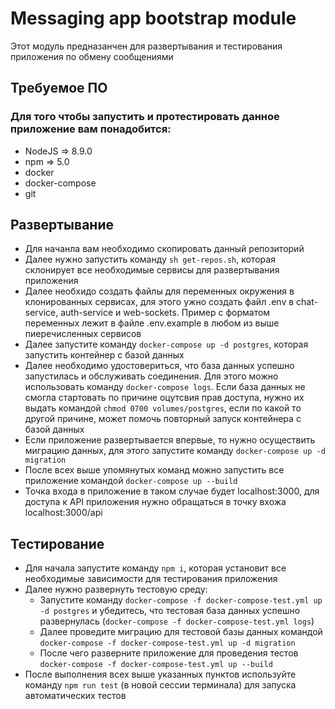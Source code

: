 # Messaging app bootstrap module

Этот модуль предназанчен для развертывания и тестирования приложения по обмену сообщениями


## Требуемое ПО
### Для того чтобы запустить и протестировать данное приложение вам понадобится:

* NodeJS => 8.9.0
* npm => 5.0
* docker
* docker-compose
* git

## Развертывание

* Для начанла вам необходимо скопировать данный репозиторий
* Далее нужно запустить команду `sh get-repos.sh`, которая склонирует все необходимые сервисы для развертывания приложения
* Далее необхидо создать файлы для переменных окружения в клонированных сервисах, для этого ужно создать файл .env в chat-service, auth-service и web-sockets. Пример с форматом переменных лежит в файле .env.example в любом из выше пиеречисленных сервисов
* Далее запустите команду `docker-compose up -d postgres`, которая запустить контейнер с базой данных
* Далее необходимо удостовериться, что база данных успешно запустилась и обслуживать соединения. Для этого можно использовать команду `docker-compose logs`. Если база данных не смогла стартовать по причине оцутсвия прав доступа, нужно их выдать командой `chmod 0700 volumes/postgres`, если по какой то другой причине, может помочь повторный запуск контейнера с базой данных
* Если приложение развертывается впервые, то нужно осуществить миграцию данных, для этого запустите команду `docker-compose up -d migration`
* После всех выше упомянутых команд можно запустить все приложение командой `docker-compose up --build`
* Точка входа в приложение в таком случае будет localhost:3000, для доступа к API приложения нужно обращаться в точку вхожа localhost:3000/api

## Тестирование

* Для начала запустите команду `npm i`, которая установит все необходимые зависимости для тестирования приложения
* Далее нужно развернуть тестовую среду:
    * Запустите команду `docker-compose -f docker-compose-test.yml up -d postgres` и убедитесь, что тестовая база данных успешно развернулась (`docker-compose -f docker-compose-test.yml logs`)
    * Далее проведите миграцию для тестовой базы данных командой `docker-compose -f docker-compose-test.yml up -d migration`
    * После чего разверните приложение для проведения тестов `docker-compose -f docker-compose-test.yml up --build`
* После выполнения всех выше указанных пунктов используйте команду `npm run test` (в новой сессии терминала) для запуска автоматических тестов
